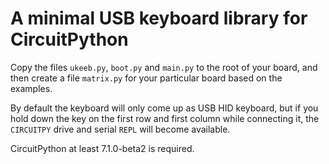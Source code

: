 A minimal USB keyboard library for CircuitPython
================================================

Copy the files `ukeeb.py`, `boot.py` and `main.py` to the root of your
board, and then create a file `matrix.py` for your particular board based
on the examples.

By default the keyboard will only come up as USB HID keyboard, but if you hold
down the key on the first row and first column while connecting it, the
``CIRCUITPY`` drive and serial ``REPL`` will become available.

CircuitPython at least 7.1.0-beta2 is required.
